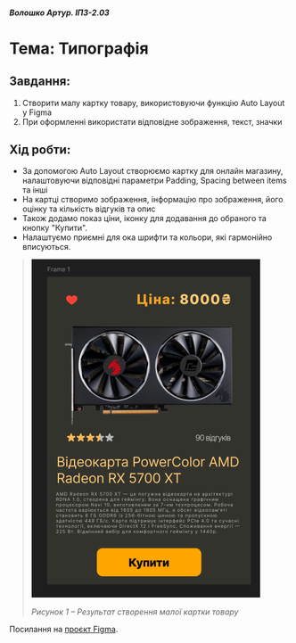 #### *Волошко Артур. ІПЗ-2.03*

# Тема: Типографія

## Завдання:

1. Створити малу картку товару, використовуючи функцію Auto Layout у Figma
2. При оформленні використати відповідне зображення, текст, значки

## Хід робти:

* За допомогою Auto Layout створюємо картку для онлайн магазину, налаштовуючи відповідні параметри Padding, Spacing between items та інші
* На картці створимо зображення, інформацію про зображення, його оцінку та кількість відгуків та опис
* Також додамо показ ціни, іконку для додавання до обраного та кнопку "Купити".
* Налаштуємо приємні для ока шрифти та кольори, які гармонійно вписуються.

>![Image alt](https://github.com/johuirmbegytm/DtaI/blob/main/workshop_9/images/1.png)
>
>*Рисунок 1 – Результат створення малої картки товару*

Посилання на [проєкт Figma](https://www.figma.com/design/wWn6nTBPcdffCBEzDAgWdW/Untitled?node-id=0-1&t=wZl5wfActmAUttpG-1).


